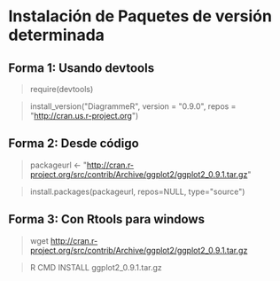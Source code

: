 # Instalación de Paquetes de versión determinada
## Forma 1: Usando devtools
>require(devtools)

>install_version("DiagrammeR", version = "0.9.0", repos = "http://cran.us.r-project.org")

## Forma 2: Desde código
>packageurl <- "http://cran.r-project.org/src/contrib/Archive/ggplot2/ggplot2_0.9.1.tar.gz"

>install.packages(packageurl, repos=NULL, type="source")

## Forma 3: Con Rtools para windows
>wget http://cran.r-project.org/src/contrib/Archive/ggplot2/ggplot2_0.9.1.tar.gz

>R CMD INSTALL ggplot2_0.9.1.tar.gz



